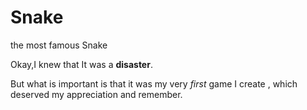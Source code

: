 # Snake
the most famous Snake

Okay,I knew that It was a **disaster**.

But what is important is that it was my 
very *first* game I create , which deserved
my appreciation and remember.
